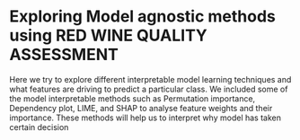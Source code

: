 # Exploring Model agnostic methods using  RED WINE QUALITY ASSESSMENT
Here we try to explore different interpretable model learning techniques and what features are driving to predict a particular class. We included some of the model interpretable methods such as Permutation importance, Dependency plot, LIME, and SHAP to analyse feature weights and their importance. These methods will help us to interpret why model has taken certain decision
